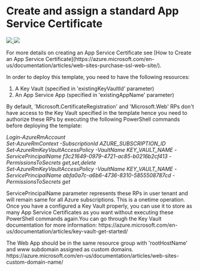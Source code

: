 # Create and assign a standard App Service Certificate

<a href="https://portal.azure.com/#create/Microsoft.Template/uri/https%3A%2F%2Fraw.githubusercontent.com%2Fazure%2Fazure-quickstart-templates%2Fmaster%2F101-app-service-certificate-standard%2Fazuredeploy.json" target="_blank">
    <img src="http://azuredeploy.net/deploybutton.png"/>
</a>
<a href="http://armviz.io/#/?load=https%3A%2F%2Fraw.githubusercontent.com%2FAzure%2Fazure-quickstart-templates%2Fmaster%2F101-app-service-certificate-standard%2Fazuredeploy.json" target="_blank">
    <img src="http://armviz.io/visualizebutton.png"/>
</a>

<P>
For more details on creating an App Service Certificate see [How to Create an App Service Certificate](https://azure.microsoft.com/en-us/documentation/articles/web-sites-purchase-ssl-web-site/).
</P>

In order to deploy this template, you need to have the following resources: <br />
1. A Key Vault (specified in 'existingKeyVaultId' parameter) <br />
2. An App Service App (specified in 'existingAppName' parameter) <br />

By default, 'Microsoft.CertificateRegistration' and 'Microsoft.Web' RPs don't have access to the Key Vault specified in the template hence you need to authorize these RPs by executing 
the following PowerShell commands before deploying the template:  <br />

<I>
Login-AzureRmAccount  <br />
Set-AzureRmContext -SubscriptionId AZURE_SUBSCRIPTION_ID  <br />
Set-AzureRmKeyVaultAccessPolicy -VaultName KEY_VAULT_NAME -ServicePrincipalName f3c21649-0979-4721-ac85-b0216b2cf413 -PermissionsToSecrets get,set,delete  <br />
Set-AzureRmKeyVaultAccessPolicy -VaultName KEY_VAULT_NAME -ServicePrincipalName abfa0a7c-a6b6-4736-8310-5855508787cd -PermissionsToSecrets get  <br />
</I>

<P>
ServicePrincipalName parameter represents these RPs in user tenant and will remain same for all Azure subscriptions. This is a onetime operation. Once you have a configured a Key Vault properly, 
you can use it to store as many App Service Certificates as you want without executing these PowerShell commands again.You can go through the Key Vault documentation for more information:
https://azure.microsoft.com/en-us/documentation/articles/key-vault-get-started/
</P>

<P>
The Web App should be in the same resource group with 'rootHostName' and www subdomain assigned as custom domains.
https://azure.microsoft.com/en-us/documentation/articles/web-sites-custom-domain-name/
</P>